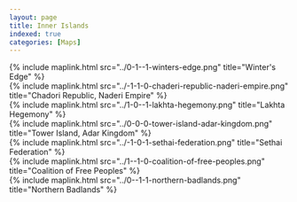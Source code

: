 ```yaml
---
layout: page
title: Inner Islands
indexed: true
categories: [Maps]
---
```


<div class="page-wrapper">
    <div class="hex-container">
        <div class="hex-row">
            <div class="hex-tile"></div>
            <div class="hex-tile">{% include maplink.html src="../0-1--1-winters-edge.png" title="Winter's Edge" %}</div>
            <div class="hex-tile"></div>
        </div>
        <div class="hex-row">
            <div class="hex-tile">{% include maplink.html src="../-1-1-0-chaderi-republic-naderi-empire.png" title="Chadori Republic, Naderi Empire" %}</div>
            <div class="hex-tile"></div>
            <div class="hex-tile">{% include maplink.html src="../1-0--1-lakhta-hegemony.png" title="Lakhta Hegemony" %}</div>
        </div>
        <div class="hex-row">
            <div class="hex-tile"></div>
            <div class="hex-tile">{% include maplink.html src="../0-0-0-tower-island-adar-kingdom.png" title="Tower Island, Adar Kingdom" %}</div>
            <div class="hex-tile"></div>
        </div>
        <div class="hex-row">
            <div class="hex-tile">{% include maplink.html src="../-1-0-1-sethai-federation.png" title="Sethai Federation" %}</div>
            <div class="hex-tile"></div>
            <div class="hex-tile">{% include maplink.html src="../1--1-0-coalition-of-free-peoples.png" title="Coalition of Free Peoples" %}</div>
        </div>
        <div class="hex-row">
            <div class="hex-tile"></div>
            <div class="hex-tile">{% include maplink.html src="../0--1-1-northern-badlands.png" title="Northern Badlands" %}</div>
            <div class="hex-tile"></div>
        </div>
    </div>
</div>